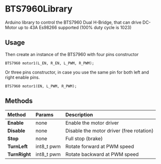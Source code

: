 # BTS7960Library
Arduino library to control the BTS7960 Dual H-Bridge, that can drive DC-Motor up to 43A
Es98266 supported (100% duty cycle is 1023)

## Usage
Then create an instance of the BTS7960 with four pins constructor
```
BTS7960 motor1(L_EN, R_EN, L_PWM, R_PWM);
```

Or three pins constructor, in case you use the same pin for both left and right enable pins.
```
BTS7960 motor1(EN, L_PWM, R_PWM);
```

## Methods

|Method | Params  | Description
| :----- | :---------- | :------
|**Enable** |   none | Enable the motor driver
|**Disable** |  none | Disable the motor driver (free rotation)
|**Stop** |     none  | Full stop (brake)
|**TurnLeft** | int8_t pwm  | Rotate forward at PWM speed
|**TurnRight** | int8_t pwm  | Rotate backward at PWM speed
